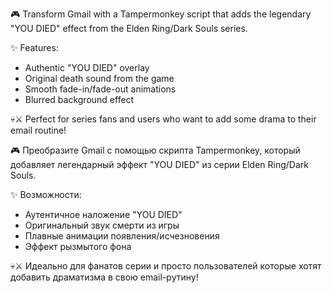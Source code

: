 🎮 Transform Gmail with a Tampermonkey script that adds the legendary "YOU DIED" effect from the Elden Ring/Dark Souls series.

✨ Features:
- Authentic "YOU DIED" overlay
- Original death sound from the game  
- Smooth fade-in/fade-out animations
- Blurred background effect

💀⚔️ Perfect for series fans and users who want to add some drama to their email routine!


🎮 Преобразите Gmail с помощью скрипта Tampermonkey, который добавляет легендарный эффект "YOU DIED" из серии Elden Ring/Dark Souls.

✨ Возможности:
- Аутентичное наложение "YOU DIED" 
- Оригинальный звук смерти из игры  
- Плавные анимации появления/исчезновения
- Эффект рызмытого фона

💀⚔️ Идеально для фанатов серии и просто пользователей которые хотят добавить драматизма в свою email-рутину!
